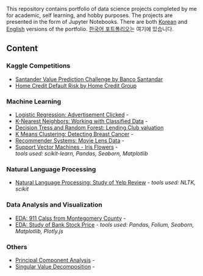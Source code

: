 This repository contains portfolio of data science projects completed by me for academic, self learning, and hobby purposes. 
The projects are presented in the form of Jupyter Notebooks.
There are both [Korean]() and [English]() versions of the portfolio.
[한국어 포트폴리오]()는 여기에 있습니다.

## Content

### Kaggle Competitions
* [Santander Value Prediction Challenge by Banco Santandar]()
* [Home Credit Default Risk by Home Credit Group]()

### Machine Learning
* [Logistic Regression: Advertisement Clicked](https://github.com/RangDuk/data-science-portfolio/blob/master/Logistic%20Regression%20-%20Is%20the%20Advertisement%20Clicked.ipynb) - 
* [K-Nearest Neighbors: Working with Classified Data](https://github.com/RangDuk/data-science-portfolio/blob/master/K%20Nearest%20Neighbors%20-%20Classified%20Dataset.ipynb) -
* [Decision Tress and Random Forest: Lending Club valuation](https://github.com/RangDuk/data-science-portfolio/blob/master/Decision%20Trees%20and%20Random%20Forest%20-%20'Who%20wants%20my%20money'%20%20Lending%20Club.ipynb)
* [K Means Clustering: Detecting Breast Cancer](https://github.com/RangDuk/data-science-portfolio/blob/master/K%20Means%20Clustering%20Project%20.ipynb) -
* [Recommender Systems: Movie Lens Data](https://github.com/RangDuk/data-science-portfolio/blob/master/Recommender%20Systems%20-%20Collaborative%20Filtering%20on%20Movie%20Lens%20Data%20Set.ipynb) -
* [Support Vector Machines - Iris Flowers](https://github.com/RangDuk/data-science-portfolio/blob/master/Support%20Vector%20Machines%20-%20Iris%20Flower%20Data%20Set.ipynb) -   
*tools used: scikit-learn, Pandas, Seaborn, Matplotlib*
  
### Natural Language Processing
* [Natural Language Processing: Study of Yelp Review](https://github.com/RangDuk/data-science-portfolio/blob/master/NLP%20-%20Yelp%20Review.ipynb) -
*tools used: NLTK, scikit*
  
### Data Analysis and Visualization
* [EDA: 911 Calss from Montegomery County](https://github.com/RangDuk/data-science-portfolio/blob/master/EDA%20-%20911%20Calls%20from%20Montgomery%20County.ipynb) -
* [EDA: Study of Bank Stock Price](https://github.com/RangDuk/data-science-portfolio/blob/master/EDA%20-%20Bank%20Stock%20Price.ipynb) -
*tools used: Pandas, Folium, Seaborn, Matplotlib, Plotly.js*
 
### Others
* [Principal Component Analysis](https://github.com/RangDuk/data-science-portfolio/blob/master/Principal%20Component%20Analysis.ipynb) - 
* [Singular Value Decomposition]() - 
